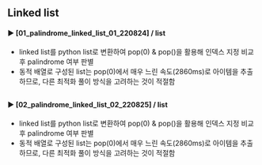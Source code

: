 ####  
## Linked list  
#### ► [01_palindrome_linked_list_01_220824] / list  
- linked list를 python list로 변환하여 pop(0) & pop()을 활용해 인덱스 지정 비교 후 palindrome 여부 판별  
- 동적 배열로 구성된 list는 pop(0)에서 매우 느린 속도(2860ms)로 아이템을 추출하므로, 다른 최적화 풀이 방식을 고려하는 것이 적절함  
##  
#### ► [02_palindrome_linked_list_02_220825] / list  
- linked list를 python list로 변환하여 pop(0) & pop()을 활용해 인덱스 지정 비교 후 palindrome 여부 판별  
- 동적 배열로 구성된 list는 pop(0)에서 매우 느린 속도(2860ms)로 아이템을 추출하므로, 다른 최적화 풀이 방식을 고려하는 것이 적절함  
##  
